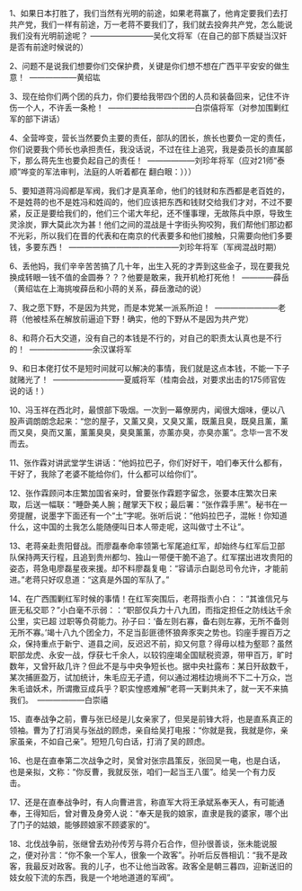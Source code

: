 1、如果日本打胜了，我们当然有光明的前途，如果老蒋赢了，他肯定要我们去打共产党，我们一样有前途，万一老蒋不要我们了，我们就去投奔共产党，怎么能说我们没有光明前途呢？
————————吴化文将军（在自己的部下质疑当汉奸是否有前途时候说的） 

2、问题不是说我们想要你们交保护费，关键是你们想不想在广西平平安安的做生意！ 
——————黄绍竑 

3、现在给你们两个团的兵力，你们要给我带四个团的人员和装备回来，记住不许伤一个人，不许丢一条枪！ 
 ———————————白崇僖将军（对参加围剿红军的部下讲话） 

4、全营哗变，营长当然要负主要的责任，部队的团长，旅长也要负一定的责任，你们说要我个师长也承担责任，我没话说，不过在往上追究，我是委员长的直属部下，那么蒋先生也要负起自己的责任！ 
——————刘珍年将军（应对21师“泰顺”哗变的军法审判，法庭的人听着都在 翻白眼：））） 

5、要知道蒋冯阎都是军阀，我们才是真革命，他们的钱财和东西都是老百姓的，不是姓蒋的也不是姓冯和姓阎的，他们应该把东西和钱财交给我们才对，不过不要紧，反正是要给我们的，他们三个诺大年纪，还不懂事理，无故陈兵中原，导致生灵涂炭，罪大莫此次为甚！他们之间的混战是十字街头狗咬狗，我们帮他们那边都不光彩，所以我们在晋的代表和在南京的代表要多和他们接触，只需要向他们多要钱，多要东西！ 
——————————————刘珍年将军（军阀混战时期） 

6、丢他妈，我们辛辛苦苦搞了几十年，出生入死的才弄到这些金子，现在要我兑换成转眼一钱不值的金圆券？？？他要是敢来，我开机枪打死他！ 
————薛岳（黄绍竑在上海挑唆薛岳和小蒋的关系，薛岳激动的说） 

7、我之愿下野，不是因为共党，而是本党某一派系所迫！ 
————————老蒋（他被桂系在解放前逼迫下野！确实，他的下野从不是因为共产党） 

8、和蒋介石大交道，没有自己的本钱是不行的，对自己的职责太认真也是不行的！ 
————————余汉谋将军 

9、和日本佬打仗不是短时间就可以解决的事情，我们就是这点本钱，不能一下子就赌光了！ 
—————————夏威将军（桂南会战，对要求出击的175师官佐说的话！） 

10、冯玉祥在西北时，最恨部下吸烟。一次到一幕僚房内，闻很大烟味，便以八股声调朗朗念起来：“您的屋子，又薰又臭，又臭又薰，既薰且臭，既臭且薰，薰而又臭，臭而又薰，薰薰臭臭，臭臭薰薰，亦薰亦臭，亦臭亦薰”。念毕一言不发而去。 

11、张作霖对讲武堂学生讲话：“他妈拉巴子，你们好好干，咱们奉天什么都有，干好了，我除了老婆不能给你们，什么都可以给你们”。 

12、张作霖顾问本庄繁加国省亲时，曾要张作霖题字留念，张要本庄繁次日来取，后送一幅联：“睡卧美人腕；醒掌天下权；最后署：“张作霖手黑”。秘书在一旁提醒，说墨字下面还有一个“土”字呢。张听后说：“他妈拉巴子，混帐！你知道什么，这中国的土我怎么能随便叫日本人带走呢，这叫做寸土不让”。 

13、老蒋亲赴贵阳督战。而廖磊奉命率领第七军尾追红军，却始终与红军后卫部队保持两天行程，且追到贵州都匀、独山一带便干脆不追了。红军摆出进攻贵阳的姿态，蒋急电廖磊星夜来援。却不料廖磊复电：“容请示白副总司令允许，才能前进。”老蒋只好叹息道：“这真是外国的军队了。” 

14、在广西围剿红军时候的事情！在红军突围后，老蒋指责小白：：“其谁信兄与匪无私交耶？”小白毫不示弱：：“职部仅兵力十八九团，而指定担任之防线达千余公里，实已超 过职等负荷能力。孙子曰：‘备左则右寡，备右则左寡，无所不备则无所不寡。’竭十八九个团全力，不足当彭匪德怀狼奔豕突之势也。钧座手握百万之众，保持重点于新宁、道县之间，反迟迟不前，抑又何意？得毋以桂为壑耶？虽然职部龙虎、永安一战，俘获七千余人，以较钧座竭全国赋税资源，带甲百万，旷时数年，又曾歼敌几许？但此不是与中央争短长也。据中央社露布：某日歼敌数千，某次捕匪盈万，试加统计，朱毛应无孑遗，何以通过湘桂边境尚不下二十万众，岂朱毛谙妖术，所谓撒豆成兵乎？职实惶惑难解”老蒋一天剿共未了，就一天不来搞我们。 
——————白崇禧 

15、直奉战争之前，曹与张已经是儿女亲家了，但吴是前锋大将，也是直系真正的领袖。曹为了打消吴与张战的顾虑，亲自给吴打电报：“你就是我，我就是你，亲家虽亲，不如自己亲”。短短几句白话，打消了吴的顾虑。 

16、也是在直奉第二次战争之时，吴曾对张宗昌策反，张回吴一电，也是白话，也是亲拟，文称：“你反曹，我就反张，咱们一起当王八蛋”。给吴一个有力反击。 

17、还是在直奉战争时，有人向曹进言，称直军大将王承斌系奉天人，有可能通奉，王得知后，曾对曹及身旁人说：“奉天是我的娘家，直隶是我的婆家，哪个出了门子的姑娘，能够顾娘家不顾婆家的”。 

18、北伐战争前，张继曾去劝孙传芳与蒋介石合作，但孙很善谈，张未能说服之，便对孙言：“你不象一个军人，很象一个政客”。孙听后反唇相讥：“我不是政客，我最反对政客。我的儿子，也不让他当政客。政客全是朝三暮四，迎新送旧的妓女般下流的东西，我是一个地地道道的军阀”。